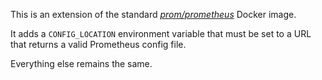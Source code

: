 This is an extension of the standard *[prom/prometheus](https://hub.docker.com/r/prom/prometheus/)* Docker image. 

It adds a `CONFIG_LOCATION` environment variable that must be set to a URL that returns a valid Prometheus config file.

Everything else remains the same.